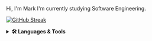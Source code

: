 Hi, I'm Mark
I'm currently studying Software Engineering.

[![GitHub Streak](http://github-readme-streak-stats.herokuapp.com?user=Mark-Randria&theme=tokyonight&hide_border=true&date_format=M%20j%5B%2C%20Y%5D)](https://git.io/streak-stats)

<details>
    <summary><b>🛠️ Languages & Tools</b></summary><br/>
    <img width="5%" src="https://cdn.jsdelivr.net/gh/devicons/devicon/icons/html5/html5-original.svg" />
    <img width="5%" src="https://cdn.jsdelivr.net/gh/devicons/devicon/icons/css3/css3-original.svg" />
    <img width="5%" src="https://cdn.jsdelivr.net/gh/devicons/devicon/icons/javascript/javascript-original.svg" />
    <img width="5%" src="https://cdn.jsdelivr.net/gh/devicons/devicon/icons/typescript/typescript-original.svg" />
    <img width="5%" src="https://cdn.jsdelivr.net/gh/devicons/devicon/icons/react/react-original.svg" />
    <img width="5%" src="https://cdn.jsdelivr.net/gh/devicons/devicon/icons/nextjs/nextjs-original.svg" />
    <img width="5%" src="https://cdn.jsdelivr.net/gh/devicons/devicon/icons/materialui/materialui-original.svg"/>
    <img width="6%" src="https://cdn.jsdelivr.net/gh/devicons/devicon/icons/nodejs/nodejs-original-wordmark.svg"/>
    <img width="5%" src="https://cdn.jsdelivr.net/gh/devicons/devicon/icons/mysql/mysql-original.svg"/>
    <img width="5%" src="https://cdn.jsdelivr.net/gh/devicons/devicon/icons/git/git-original.svg"/>
</details>
